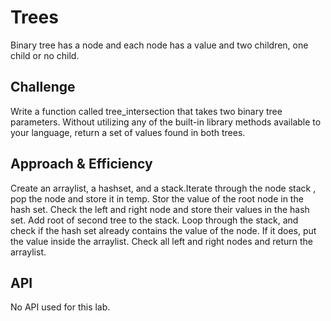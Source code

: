 # Trees
<!-- Short summary or background information -->
Binary tree has a node and each node has a value and two children, one child or no child.

## Challenge
<!-- Description of the challenge -->
Write a function called tree_intersection that takes two binary tree parameters.
Without utilizing any of the built-in library methods available to your language, 
return a set of values found in both trees.

## Approach & Efficiency
<!-- What approach did you take? Why? What is the Big O space/time for this approach? -->
Create an arraylist, a hashset, and a stack.Iterate through the node stack , pop the node and store it in temp. Stor the value of the root node in the hash set. Check the left and right node and store their values in the hash set. Add root of second tree to the stack. Loop through the stack, and check if the hash set already contains the value of the node. If it does, put the value inside the arraylist. Check all left and right nodes and return the arraylist.  

## API
<!-- Description of each method publicly available in each of your hashtable -->
No API used for this lab. 

